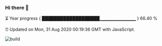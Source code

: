### Hi there 👋

⏳ Year progress { ███████████████████▁▁▁▁▁▁▁▁▁▁▁ } 66.40 %

⏰ Updated on Mon, 31 Aug 2020 00:19:36 GMT with JavaScript.

![build](https://github.com/shenxianpeng/shenxianpeng/workflows/build/badge.svg)
